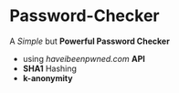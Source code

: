 # Password-Checker
A *Simple* but **Powerful Password Checker**
- using *haveibeenpwned.com* **API**
- **SHA1** Hashing
- **k-anonymity**

